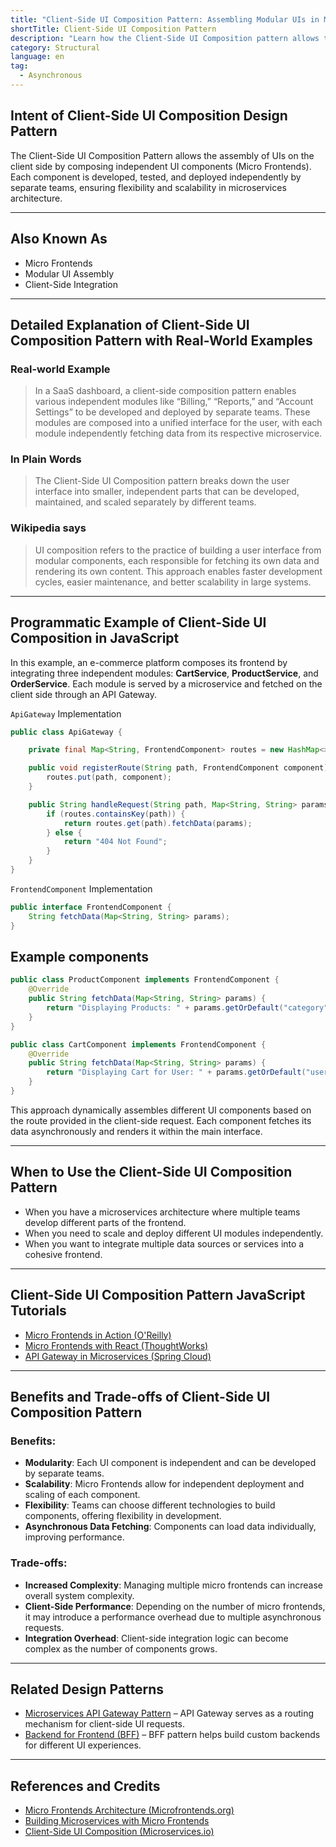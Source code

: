 ```yaml
---
title: "Client-Side UI Composition Pattern: Assembling Modular UIs in Microservices Architecture"
shortTitle: Client-Side UI Composition Pattern
description: "Learn how the Client-Side UI Composition pattern allows the assembly of modular UIs on the client side, enabling independent teams to develop, deploy, and scale UI components in a microservices architecture. Discover the benefits, implementation examples, and best practices."
category: Structural
language: en
tag:
  - Asynchronous
---
```


## **Intent of Client-Side UI Composition Design Pattern**

The Client-Side UI Composition Pattern allows the assembly of UIs on the client side by composing independent UI components (Micro Frontends). Each component is developed, tested, and deployed independently by separate teams, ensuring flexibility and scalability in microservices architecture.

---

## **Also Known As**

- Micro Frontends
- Modular UI Assembly
- Client-Side Integration

---

## **Detailed Explanation of Client-Side UI Composition Pattern with Real-World Examples**

### **Real-world Example**
> In a SaaS dashboard, a client-side composition pattern enables various independent modules like “Billing,” “Reports,” and “Account Settings” to be developed and deployed by separate teams. These modules are composed into a unified interface for the user, with each module independently fetching data from its respective microservice.

### **In Plain Words**
> The Client-Side UI Composition pattern breaks down the user interface into smaller, independent parts that can be developed, maintained, and scaled separately by different teams.

### **Wikipedia says**
>UI composition refers to the practice of building a user interface from modular components, each responsible for fetching its own data and rendering its own content. This approach enables faster development cycles, easier maintenance, and better scalability in large systems.
---

## **Programmatic Example of Client-Side UI Composition in JavaScript**

In this example, an e-commerce platform composes its frontend by integrating three independent modules: **CartService**, **ProductService**, and **OrderService**. Each module is served by a microservice and fetched on the client side through an API Gateway.

`ApiGateway` Implementation

```java
public class ApiGateway {

    private final Map<String, FrontendComponent> routes = new HashMap<>();

    public void registerRoute(String path, FrontendComponent component) {
        routes.put(path, component);
    }

    public String handleRequest(String path, Map<String, String> params) {
        if (routes.containsKey(path)) {
            return routes.get(path).fetchData(params);
        } else {
            return "404 Not Found";
        }
    }
}

```

`FrontendComponent` Implementation
```java
public interface FrontendComponent {
    String fetchData(Map<String, String> params);
}
```
## Example components
```java
public class ProductComponent implements FrontendComponent {
    @Override
    public String fetchData(Map<String, String> params) {
        return "Displaying Products: " + params.getOrDefault("category", "all");
    }
}

public class CartComponent implements FrontendComponent {
    @Override
    public String fetchData(Map<String, String> params) {
        return "Displaying Cart for User: " + params.getOrDefault("userId", "unknown");
    }
}
```
This approach dynamically assembles different UI components based on the route provided in the client-side request. Each component fetches its data asynchronously and renders it within the main interface.

---

## **When to Use the Client-Side UI Composition Pattern**

- When you have a microservices architecture where multiple teams develop different parts of the frontend.
- When you need to scale and deploy different UI modules independently.
- When you want to integrate multiple data sources or services into a cohesive frontend.

---

## **Client-Side UI Composition Pattern JavaScript Tutorials**

- [Micro Frontends in Action (O'Reilly)](https://www.oreilly.com/library/view/micro-frontends-in/9781617296873/)
- [Micro Frontends with React (ThoughtWorks)](https://www.thoughtworks.com/insights/articles/building-micro-frontends-using-react)
- [API Gateway in Microservices (Spring Cloud)](https://spring.io/guides/gs/gateway/)

---

## **Benefits and Trade-offs of Client-Side UI Composition Pattern**

### **Benefits**:
- **Modularity**: Each UI component is independent and can be developed by separate teams.
- **Scalability**: Micro Frontends allow for independent deployment and scaling of each component.
- **Flexibility**: Teams can choose different technologies to build components, offering flexibility in development.
- **Asynchronous Data Fetching**: Components can load data individually, improving performance.

### **Trade-offs**:
- **Increased Complexity**: Managing multiple micro frontends can increase overall system complexity.
- **Client-Side Performance**: Depending on the number of micro frontends, it may introduce a performance overhead due to multiple asynchronous requests.
- **Integration Overhead**: Client-side integration logic can become complex as the number of components grows.

---

## **Related Design Patterns**

- [Microservices API Gateway Pattern](https://java-design-patterns.com/patterns/microservices-api-gateway/) – API Gateway serves as a routing mechanism for client-side UI requests.
- [Backend for Frontend (BFF)](https://microservices.io/patterns/apigateway.html) – BFF pattern helps build custom backends for different UI experiences.

---

## **References and Credits**

- [Micro Frontends Architecture (Microfrontends.org)](https://micro-frontends.org/)
- [Building Microservices with Micro Frontends](https://martinfowler.com/articles/micro-frontends.html)
- [Client-Side UI Composition (Microservices.io)](https://microservices.io/patterns/client-side-ui-composition.html)
